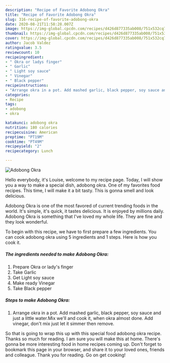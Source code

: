 ```yaml
---
description: "Recipe of Favorite Adobong Okra"
title: "Recipe of Favorite Adobong Okra"
slug: 316-recipe-of-favorite-adobong-okra
date: 2020-08-21T11:58:28.007Z
image: https://img-global.cpcdn.com/recipes/d426d877335ab008/751x532cq70/adobong-okra-recipe-main-photo.jpg
thumbnail: https://img-global.cpcdn.com/recipes/d426d877335ab008/751x532cq70/adobong-okra-recipe-main-photo.jpg
cover: https://img-global.cpcdn.com/recipes/d426d877335ab008/751x532cq70/adobong-okra-recipe-main-photo.jpg
author: Jacob Valdez
ratingvalue: 3.5
reviewcount: 10
recipeingredient:
- " Okra or ladys finger"
- " Garlic"
- " Light soy sauce"
- " Vinegar"
- " Black pepper"
recipeinstructions:
- "Arrange okra in a pot. Add mashed garlic, black pepper, soy sauce and just a little water.Mix we&#39;ll and cook it, when okra almost done. Add vinegar, don&#39;t mix just let it simmer then remove."
categories:
- Recipe
tags:
- adobong
- okra

katakunci: adobong okra 
nutrition: 180 calories
recipecuisine: American
preptime: "PT19M"
cooktime: "PT49M"
recipeyield: "2"
recipecategory: Lunch

---
```



![Adobong Okra](https://img-global.cpcdn.com/recipes/d426d877335ab008/751x532cq70/adobong-okra-recipe-main-photo.jpg)

Hello everybody, it's Louise, welcome to my recipe page. Today, I will show you a way to make a special dish, adobong okra. One of my favorites food recipes. This time, I will make it a bit tasty. This is gonna smell and look delicious.

Adobong Okra is one of the most favored of current trending foods in the world. It's simple, it's quick, it tastes delicious. It is enjoyed by millions daily. Adobong Okra is something that I've loved my whole life. They are fine and they look wonderful.




To begin with this recipe, we have to first prepare a few ingredients. You can cook adobong okra using 5 ingredients and 1 steps. Here is how you cook it.

<!--inarticleads1-->

##### The ingredients needed to make Adobong Okra:

1. Prepare  Okra or lady&#39;s finger
1. Take  Garlic
1. Get  Light soy sauce
1. Make ready  Vinegar
1. Take  Black pepper




<!--inarticleads2-->

##### Steps to make Adobong Okra:

1. Arrange okra in a pot. Add mashed garlic, black pepper, soy sauce and just a little water.Mix we&#39;ll and cook it, when okra almost done. Add vinegar, don&#39;t mix just let it simmer then remove.




So that is going to wrap this up with this special food adobong okra recipe. Thanks so much for reading. I am sure you will make this at home. There's gonna be more interesting food in home recipes coming up. Don't forget to bookmark this page in your browser, and share it to your loved ones, friends and colleague. Thank you for reading. Go on get cooking!
